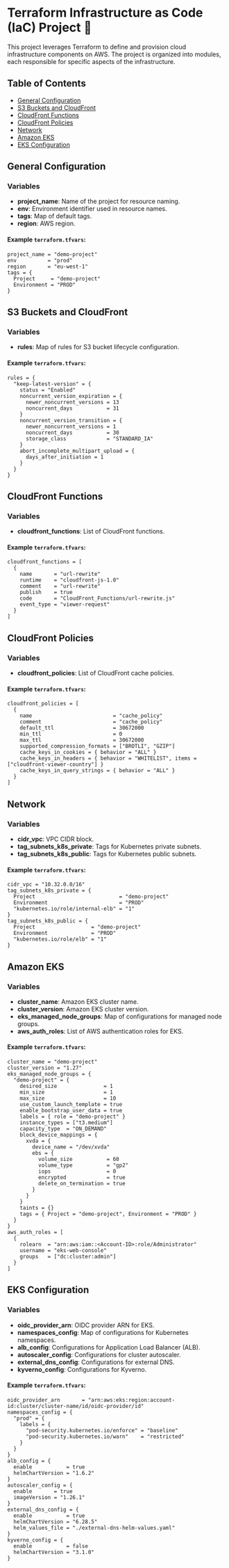 # Terraform Infrastructure as Code (IaC) Project 🚀

This project leverages Terraform to define and provision cloud infrastructure components on AWS. The project is organized into modules, each responsible for specific aspects of the infrastructure.

## Table of Contents

- [General Configuration](#general-configuration)
- [S3 Buckets and CloudFront](#s3-buckets-and-cloudfront)
- [CloudFront Functions](#cloudfront-functions)
- [CloudFront Policies](#cloudfront-policies)
- [Network](#network)
- [Amazon EKS](#amazon-eks)
- [EKS Configuration](#eks-configuration)

## General Configuration

### Variables

- **project_name**: Name of the project for resource naming.
- **env**: Environment identifier used in resource names.
- **tags**: Map of default tags.
- **region**: AWS region.

#### Example `terraform.tfvars`:

```hcl
project_name = "demo-project"
env          = "prod"
region       = "eu-west-1"
tags = {
  Project     = "demo-project"
  Environment = "PROD"
}
```

## S3 Buckets and CloudFront

### Variables

- **rules**: Map of rules for S3 bucket lifecycle configuration.

#### Example `terraform.tfvars`:

```hcl
rules = {
  "keep-latest-version" = {
    status = "Enabled"
    noncurrent_version_expiration = {
      newer_noncurrent_versions = 13
      noncurrent_days           = 31
    }
    noncurrent_version_transition = {
      newer_noncurrent_versions = 1
      noncurrent_days           = 30
      storage_class             = "STANDARD_IA"
    }
    abort_incomplete_multipart_upload = {
      days_after_initiation = 1
    }
  }
}

```

## CloudFront Functions

### Variables

- **cloudfront_functions**:  List of CloudFront functions.

#### Example `terraform.tfvars`:

```hcl
cloudfront_functions = [
  {
    name       = "url-rewrite"
    runtime    = "cloudfront-js-1.0"
    comment    = "url-rewrite"
    publish    = true
    code       = "CloudFront_Functions/url-rewrite.js"
    event_type = "viewer-request"
  }
]
```

## CloudFront Policies

### Variables

- **cloudfront_policies**:  List of CloudFront cache policies.

#### Example `terraform.tfvars`:

```hcl
cloudfront_policies = [
  {
    name                          = "cache_policy"
    comment                       = "cache_policy"
    default_ttl                   = 30672000
    min_ttl                       = 0
    max_ttl                       = 30672000
    supported_compression_formats = ["BROTLI", "GZIP"]
    cache_keys_in_cookies = { behavior = "ALL" }
    cache_keys_in_headers = { behavior = "WHITELIST", items = ["cloudfront-viewer-country"] }
    cache_keys_in_query_strings = { behavior = "ALL" }
  }
]
```

## Network

### Variables

- **cidr_vpc**: VPC CIDR block.
- **tag_subnets_k8s_private**:  Tags for Kubernetes private subnets.
- **tag_subnets_k8s_public**:  Tags for Kubernetes public subnets.

#### Example `terraform.tfvars`:

```hcl
cidr_vpc = "10.32.0.0/16"
tag_subnets_k8s_private = {
  Project                           = "demo-project"
  Environment                       = "PROD"
  "kubernetes.io/role/internal-elb" = "1"
}
tag_subnets_k8s_public = {
  Project                  = "demo-project"
  Environment              = "PROD"
  "kubernetes.io/role/elb" = "1"
}
```

## Amazon EKS

### Variables

- **cluster_name**: Amazon EKS cluster name.
- **cluster_version**:  Amazon EKS cluster version.
- **eks_managed_node_groups**:  Map of configurations for managed node groups.
- **aws_auth_roles**:  List of AWS authentication roles for EKS.

#### Example `terraform.tfvars`:

```hcl
cluster_name = "demo-project"
cluster_version = "1.27"
eks_managed_node_groups = {
  "demo-project" = {
    desired_size               = 1
    min_size                   = 1
    max_size                   = 10
    use_custom_launch_template = true
    enable_bootstrap_user_data = true
    labels = { role = "demo-project" }
    instance_types = ["t3.medium"]
    capacity_type  = "ON_DEMAND"
    block_device_mappings = {
      xvda = {
        device_name = "/dev/xvda"
        ebs = {
          volume_size           = 60
          volume_type           = "gp2"
          iops                  = 0
          encrypted             = true
          delete_on_termination = true
        }
      }
    }
    taints = {}
    tags = { Project = "demo-project", Environment = "PROD" }
  }
}
aws_auth_roles = [
  {
    rolearn  = "arn:aws:iam::<Account-ID>:role/Administrator"
    username = "eks-web-console"
    groups   = ["dc:cluster:admin"]
  }
]
```
## EKS Configuration

### Variables

- **oidc_provider_arn**: OIDC provider ARN for EKS.
- **namespaces_config**:   Map of configurations for Kubernetes namespaces.
- **alb_config**:  Configurations for Application Load Balancer (ALB).
- **autoscaler_config**:  Configurations for cluster autoscaler.
- **external_dns_config**:  Configurations for external DNS.
- **kyverno_config**: Configurations for Kyverno.

#### Example `terraform.tfvars`:

```hcl
oidc_provider_arn       = "arn:aws:eks:region:account-id:cluster/cluster-name/id/oidc-provider/id"
namespaces_config = {
  "prod" = {
    labels = {
      "pod-security.kubernetes.io/enforce" = "baseline"
      "pod-security.kubernetes.io/warn"    = "restricted"
    }
  }
}
alb_config = {
  enable           = true
  helmChartVersion = "1.6.2"
}
autoscaler_config = {
  enable       = true
  imageVersion = "1.26.1"
}
external_dns_config = {
  enable           = true
  helmChartVersion = "6.28.5"
  helm_values_file = "./external-dns-helm-values.yaml"
}
kyverno_config = {
  enable           = false
  helmChartVersion = "3.1.0"
}
```